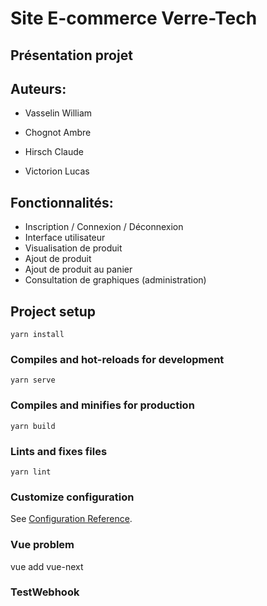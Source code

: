 # Site E-commerce Verre-Tech

## Présentation projet

**Auteurs:**
-
* Vasselin William

* Chognot Ambre

* Hirsch Claude

* Victorion Lucas


**Fonctionnalités:**
-
* Inscription / Connexion / Déconnexion
* Interface utilisateur
* Visualisation de produit
* Ajout de produit
* Ajout de produit au panier
* Consultation de graphiques (administration)

## Project setup
```
yarn install
```

### Compiles and hot-reloads for development
```
yarn serve
```

### Compiles and minifies for production
```
yarn build
```

### Lints and fixes files
```
yarn lint
```

### Customize configuration
See [Configuration Reference](https://cli.vuejs.org/config/).

### Vue problem 
vue add vue-next

### TestWebhook
